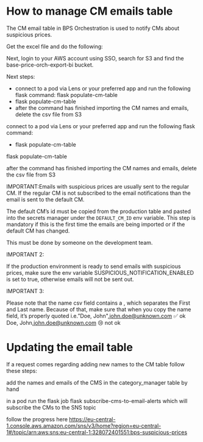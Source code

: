 # How to manage CM emails table

The CM email table in BPS Orchestration is used to notify CMs about suspicious prices.

Get the excel file and do the following:

Next, login to your AWS account using SSO, search for S3 and find the base-price-orch-export-bi bucket.

Next steps:

* connect to a pod via Lens or your preferred app and run the following flask command: flask populate-cm-table
* flask populate-cm-table
* after the command has finished importing the CM names and emails, delete the csv file from S3

connect to a pod via Lens or your preferred app and run the following flask command:

* flask populate-cm-table

flask populate-cm-table

after the command has finished importing the CM names and emails, delete the csv file from S3

IMPORTANT:Emails with suspicious prices are usually sent to the regular CM. If the regular CM is not subscribed to the email notifications than the email is sent to the default CM.

The default CM’s id must be copied from the production table and pasted into the secrets manager under the `DEFAULT_CM_ID` env variable. This step is mandatory if this is the first time the emails are being imported or if the default CM has changed.

This must be done by someone on the development team.

IMPORTANT 2:

If the production environment is ready to send emails with suspicious prices, make sure the env variable SUSPICIOUS_NOTIFICATION_ENABLED is set to true, otherwise emails will not be sent out.

IMPORTANT 3:

Please note that the name csv field contains a ,  which separates the First and Last name. Because of that, make sure that when you copy the name field, it’s properly quoted i.e.”Doe, John",john.doe@unknown.com   ✅ ok Doe, John,john.doe@unknown.com  😢 not ok

# Updating the email table
If a request comes regarding adding new names to the CM table follow these steps:

add the names and emails of the CMS in the category_manager table by hand

in a pod run the flask job flask subscribe-cms-to-email-alerts  which will subscribe the CMs to the SNS topic

follow the progress here https://eu-central-1.console.aws.amazon.com/sns/v3/home?region=eu-central-1#/topic/arn:aws:sns:eu-central-1:328072401551:bps-suspicious-prices

